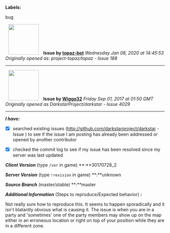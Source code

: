 **Labels:**

bug



<a href="https://github.com/topaz-bot"><img src="https://avatars3.githubusercontent.com/u/59651103?v=4" width="96" height="96" hspace="10"></img></a> **Issue by [topaz-bot](https://github.com/topaz-bot)**
_Wednesday Jan 08, 2020 at 14:45:53_
_Originally opened as: project-topaz/topaz - Issue 188_

----

<a href="https://github.com/Wiggo32"><img src="https://avatars2.githubusercontent.com/u/30469395?v=4"  width="96" height="96" hspace="10"></img></a> **Issue by [Wiggo32](https://github.com/Wiggo32)**
_Friday Sep 01, 2017 at 01:50 GMT_
_Originally opened as DarkstarProject/darkstar - Issue 4029_

----

<!-- place 'x' mark between square [] brackets to checkmark box -->

**_I have:_**

- [x] searched existing issues (http://github.com/darkstarproject/darkstar - Issue ) to see if the issue I am posting has already been addressed or opened by another contributor
- [x] checked the commit log to see if my issue has been resolved since my server was last updated


<!-- Issues will be closed without being looked into if the following information is missing (unless its not applicable). -->

**_Client Version_** (type `/ver` in game) **:**30170728_2


**_Server Version_** (type `!revision` in game) **:**unknown


**_Source Branch_** (master/stable) **:**master


**_Additional Information_** (Steps to reproduce/Expected behavior) **:**
Not really sure how to reproduce this. It seems to happen sporadically and it isn't blatantly obvious what is causing it. The issue is when you are in a party and 'sometimes' one of the party members may show up on the map either in an erroneous location or right on top of your position while they are in a different zone.



